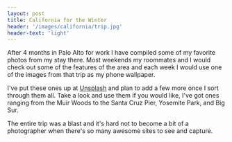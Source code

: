 ```yaml
---
layout: post
title: California for the Winter
header: '/images/california/trip.jpg'
header-text: 'light'
---
```


After 4 months in Palo Alto for work I have compiled some of my favorite photos from my stay there. Most weekends my roommates and I would check out some of the features of the area and each week I would use one of the images from that trip as my phone wallpaper.

<!--halt-->

I've put these ones up at [Unsplash](https://unsplash.com/@danreynolds) and plan to add a few more once I sort through them all. Take a look and use them if you would like, I've got ones ranging from the Muir Woods to the Santa Cruz Pier, Yosemite Park, and Big Sur.

The entire trip was a blast and it's hard not to become a bit of a photographer when there's so many awesome sites to see and capture.
